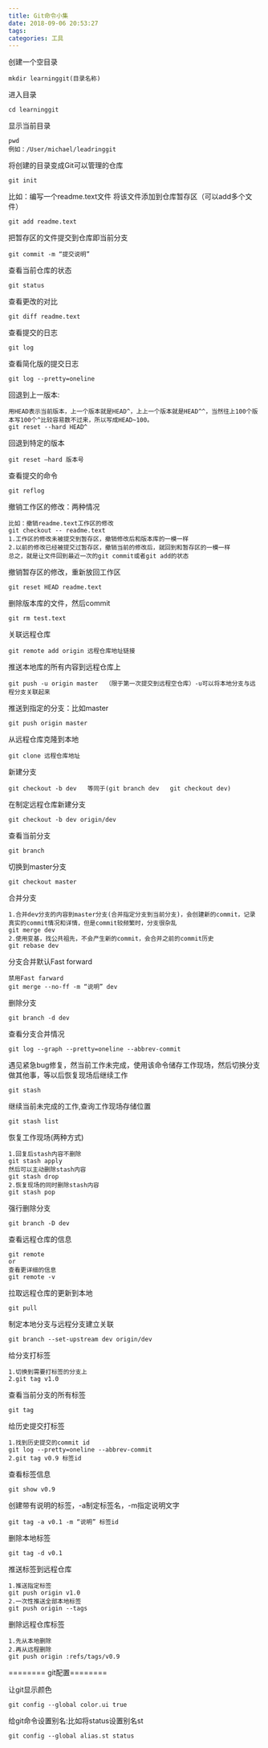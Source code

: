 ```yaml
---
title: Git命令小集
date: 2018-09-06 20:53:27
tags: 
categories: 工具
---
```

创建一个空目录

```
mkdir learninggit(目录名称)
```

进入目录

```
cd learninggit
```

显示当前目录

```
pwd
例如：/User/michael/leadringgit
```

将创建的目录变成Git可以管理的仓库

```
git init
```

比如：编写一个readme.text文件
将该文件添加到仓库暂存区（可以add多个文件）

```
git add readme.text
```

把暂存区的文件提交到仓库即当前分支

```
git commit -m “提交说明”
```

查看当前仓库的状态

```
git status
```

查看更改的对比

```
git diff readme.text
```

查看提交的日志

```
git log
```

查看简化版的提交日志

```
git log --pretty=oneline
```

回退到上一版本:

```
用HEAD表示当前版本，上一个版本就是HEAD^，上上一个版本就是HEAD^^，当然往上100个版本写100个^比较容易数不过来，所以写成HEAD~100。
git reset --hard HEAD^
```

回退到特定的版本

```
git reset —hard 版本号
```

查看提交的命令

```
git reflog
```

撤销工作区的修改：两种情况

```
比如：撤销readme.text工作区的修改
git checkout -- readme.text 
1.工作区的修改未被提交到暂存区，撤销修改后和版本库的一模一样
2.以前的修改已经被提交过暂存区，撤销当前的修改后，就回到和暂存区的一模一样
总之，就是让文件回到最近一次的git commit或者git add的状态
```

撤销暂存区的修改，重新放回工作区

```
git reset HEAD readme.text
```

删除版本库的文件，然后commit

```
git rm test.text
```

关联远程仓库

```
git remote add origin 远程仓库地址链接
```

推送本地库的所有内容到远程仓库上

```
git push -u origin master  （限于第一次提交到远程空仓库）-u可以将本地分支与远程分支关联起来
```

推送到指定的分支：比如master

```
git push origin master
```

从远程仓库克隆到本地

```
git clone 远程仓库地址
```

新建分支

```
git checkout -b dev   等同于(git branch dev   git checkout dev)
```

在制定远程仓库新建分支

```
git checkout -b dev origin/dev
```

查看当前分支

```
git branch
```

切换到master分支

```
git checkout master
```

合并分支

```
1.合并dev分支的内容到master分支(合并指定分支到当前分支)，会创建新的commit，记录真实的commit情况和详情，但是commit较频繁时，分支很杂乱
git merge dev
2.使用变基，找公共祖先，不会产生新的commit，会合并之前的commit历史
git rebase dev
```

分支合并默认Fast forward
```
禁用Fast farward
git merge --no-ff -m “说明” dev
```

删除分支

```
git branch -d dev
```

查看分支合并情况

```
git log --graph --pretty=oneline --abbrev-commit
```

遇见紧急bug修复，然当前工作未完成，使用该命令储存工作现场，然后切换分支做其他事，等以后恢复现场后继续工作

```
git stash
```

继续当前未完成的工作,查询工作现场存储位置

```
git stash list
```

恢复工作现场(两种方式)

```
1.回复后stash内容不删除
git stash apply
然后可以主动删除stash内容
git stash drop
2.恢复现场的同时删除stash内容
git stash pop
```

强行删除分支

```
git branch -D dev
```

查看远程仓库的信息

```
git remote
or
查看更详细的信息
git remote -v
```

拉取远程仓库的更新到本地

```
git pull
```

制定本地分支与远程分支建立关联

```
git branch --set-upstream dev origin/dev
```

给分支打标签

```
1.切换到需要打标签的分支上
2.git tag v1.0
```

查看当前分支的所有标签

```
git tag
```

给历史提交打标签

```
1.找到历史提交的commit id
git log --pretty=oneline --abbrev-commit
2.git tag v0.9 标签id
```

查看标签信息

```
git show v0.9
```

创建带有说明的标签，-a制定标签名，-m指定说明文字

```
git tag -a v0.1 -m “说明” 标签id
```

删除本地标签

```
git tag -d v0.1
```

推送标签到远程仓库

```
1.推送指定标签
git push origin v1.0
2.一次性推送全部本地标签
git push origin --tags
```

删除远程仓库标签

```
1.先从本地删除
2.再从远程删除
git push origin :refs/tags/v0.9
```

======== git配置========

让git显示颜色

```
git config --global color.ui true
```

给git命令设置别名:比如将status设置别名st

```
git config --global alias.st status
```